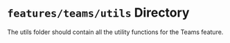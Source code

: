 # `features/teams/utils` Directory

The utils folder should contain all the utility functions for the Teams feature.

